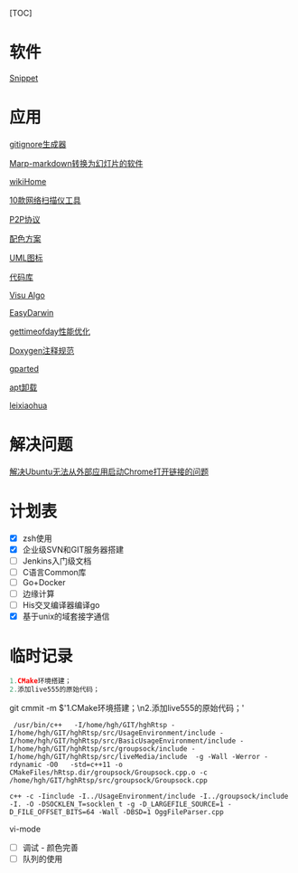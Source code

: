 [TOC]

# 软件

[Snippet](https://electronjs.org/apps/snippetstore)

# 应用

[gitignore生成器](https://gitignore.io/)

[Marp-markdown转换为幻灯片的软件](https://github.com/yhatt/marp/releases)

[wikiHome](https://zh.wikihow.com/%E9%A6%96%E9%A1%B5)

[10款网络扫描仪工具](https://www.tuicool.com/articles/aiMzI3v)

[P2P协议](https://blog.csdn.net/echoaiya/article/details/45887843)

[配色方案](http://www.ruanyifeng.com/blog/2019/03/coloring-scheme.html)

[UML图标](https://www.w3cschool.cn/uml_tutorial/uml_tutorial-19ew28y7.html)

[代码库](https://www.ctolib.com/)

[Visu Algo](https://visualgo.net/zh)

[EasyDarwin](http://www.easydarwin.org/)

[gettimeofday性能优化](http://www.easydarwin.org/article/EasyDarwin/91.html)

[Doxygen注释规范](https://blog.csdn.net/qq_25779555/article/details/77737391)

[gparted](https://blog.csdn.net/code_segment/article/details/79237500)

[apt卸载](https://www.cnblogs.com/marklove/p/8685959.html)

[leixiaohua](https://leixiaohua1020.iteye.com/category/321088)

# 解决问题

[解决Ubuntu无法从外部应用启动Chrome打开链接的问题](https://blog.csdn.net/Artprog/article/details/71076111)


# 计划表

- [x] zsh使用
- [x] 企业级SVN和GIT服务器搭建
- [ ] Jenkins入门级文档
- [ ] C语言Common库
- [ ] Go+Docker
- [ ] 边缘计算
- [ ] His交叉编译器编译go
- [x] 基于unix的域套接字通信

# 临时记录

```c++
1.CMake环境搭建；
2.添加live555的原始代码；
```

git cmmit -m $'1.CMake环境搭建；\n2.添加live555的原始代码；'



```
 /usr/bin/c++   -I/home/hgh/GIT/hghRtsp -I/home/hgh/GIT/hghRtsp/src/UsageEnvironment/include -I/home/hgh/GIT/hghRtsp/src/BasicUsageEnvironment/include -I/home/hgh/GIT/hghRtsp/src/groupsock/include -I/home/hgh/GIT/hghRtsp/src/liveMedia/include  -g -Wall -Werror -rdynamic -O0   -std=c++11 -o CMakeFiles/hRtsp.dir/groupsock/Groupsock.cpp.o -c /home/hgh/GIT/hghRtsp/src/groupsock/Groupsock.cpp
```

```
c++ -c -Iinclude -I../UsageEnvironment/include -I../groupsock/include -I. -O -DSOCKLEN_T=socklen_t -g -D_LARGEFILE_SOURCE=1 -D_FILE_OFFSET_BITS=64 -Wall -DBSD=1 OggFileParser.cpp
```

vi-mode

- [ ] 调试 - 颜色完善
- [ ]  队列的使用